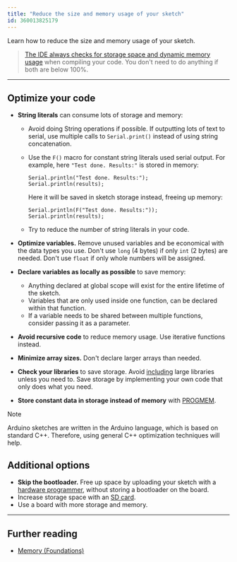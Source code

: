```yaml
---
title: "Reduce the size and memory usage of your sketch"
id: 360013825179
---
```


Learn how to reduce the size and memory usage of your sketch.

> [The IDE always checks for storage space and dynamic memory usage](https://support.arduino.cc/hc/en-us/articles/4405339237522-The-IDE-prints-a-message-about-sketch-size-and-memory-usage) when compiling your code. You don't need to do anything if both are below 100%.

---

## Optimize your code

* **String literals** can consume lots of storage and memory:
  * Avoid doing String operations if possible. If outputting lots of text to serial, use multiple calls to `Serial.print()` instead of using string concatenation.
  * Use the `F()` macro for constant string literals used serial output. For example, here `"Test done. Results:"` is stored in memory:

    ```
    Serial.println("Test done. Results:");
    Serial.println(results);
    ```

    Here it will be saved in sketch storage instead, freeing up memory:

    ```
    Serial.println(F("Test done. Results:"));
    Serial.println(results);
    ```

  * Try to reduce the number of string literals in your code.
* **Optimize variables.** Remove unused variables and be economical with the data types you use. Don't use `long` (4 bytes) if only `int` (2 bytes) are needed. Don't use `float` if only whole numbers will be assigned.
* **Declare variables as locally as possible** to save memory:
  * Anything declared at global scope will exist for the entire lifetime of the sketch.
  * Variables that are only used inside one function, can be declared within that function.
  * If a variable needs to be shared between multiple functions, consider passing it as a parameter.
* **Avoid recursive code** to reduce memory usage. Use iterative functions instead.
* **Minimize array sizes.** Don't declare larger arrays than needed.
* **Check your libraries** to save storage. Avoid [including](https://www.arduino.cc/reference/tr/language/structure/further-syntax/include/) large libraries unless you need to. Save storage by implementing your own code that only does what you need.

* **Store constant data in storage instead of memory** with [PROGMEM](https://www.arduino.cc/reference/en/language/variables/utilities/progmem/).

> [!NOTE]
> Arduino sketches are written in the Arduino language, which is based on standard C++. Therefore, using general C++ optimization techniques will help.

## Additional options

* **Skip the bootloader.** Free up space by uploading your sketch with a [hardware programmer](https://docs.arduino.cc/hacking/software/Programmer), without storing a bootloader on the board.
* Increase storage space with an [SD card](https://docs.arduino.cc/learn/programming/sd-guide).
* Use a board with more storage and memory.

---

## Further reading

* [Memory (Foundations)](https://www.arduino.cc/en/Tutorial/Foundations/Memory)
